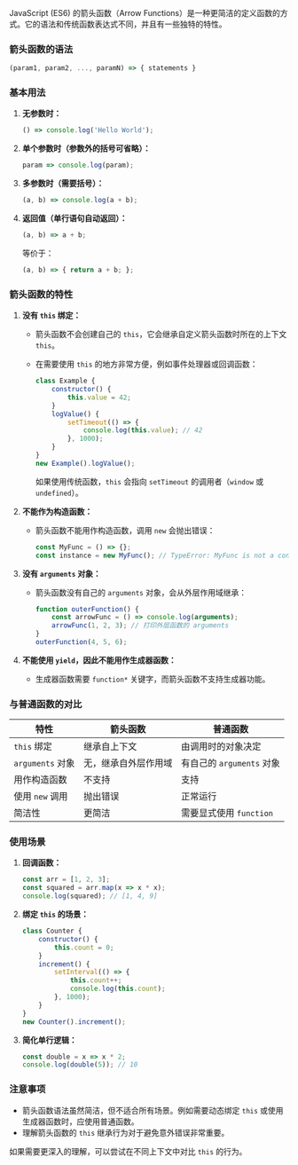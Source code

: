 JavaScript (ES6) 的箭头函数（Arrow Functions）是一种更简洁的定义函数的方式。它的语法和传统函数表达式不同，并且有一些独特的特性。

### **箭头函数的语法**

```javascript
(param1, param2, ..., paramN) => { statements }
```

### **基本用法**

1. **无参数时：**
    
    ```javascript
    () => console.log('Hello World');
    ```
    
2. **单个参数时（参数外的括号可省略）：**
    
    ```javascript
    param => console.log(param);
    ```
    
3. **多参数时（需要括号）：**
    
    ```javascript
    (a, b) => console.log(a + b);
    ```
    
4. **返回值（单行语句自动返回）：**
    
    ```javascript
    (a, b) => a + b;
    ```
    
    等价于：
    
    ```javascript
    (a, b) => { return a + b; };
    ```
    

### **箭头函数的特性**

1. **没有 `this` 绑定：**
    
    - 箭头函数不会创建自己的 `this`，它会继承自定义箭头函数时所在的上下文 `this`。
    - 在需要使用 `this` 的地方非常方便，例如事件处理器或回调函数：
        
        ```javascript
        class Example {
            constructor() {
                this.value = 42;
            }
            logValue() {
                setTimeout(() => {
                    console.log(this.value); // 42
                }, 1000);
            }
        }
        new Example().logValue();
        ```
        
        如果使用传统函数，`this` 会指向 `setTimeout` 的调用者（`window` 或 `undefined`）。
2. **不能作为构造函数：**
    
    - 箭头函数不能用作构造函数，调用 `new` 会抛出错误：
        
        ```javascript
        const MyFunc = () => {};
        const instance = new MyFunc(); // TypeError: MyFunc is not a constructor
        ```
        
3. **没有 `arguments` 对象：**
    
    - 箭头函数没有自己的 `arguments` 对象，会从外层作用域继承：
        
        ```javascript
        function outerFunction() {
            const arrowFunc = () => console.log(arguments);
            arrowFunc(1, 2, 3); // 打印外层函数的 arguments
        }
        outerFunction(4, 5, 6);
        ```
        
4. **不能使用 `yield`，因此不能用作生成器函数：**
    
    - 生成器函数需要 `function*` 关键字，而箭头函数不支持生成器功能。

### **与普通函数的对比**

|**特性**|**箭头函数**|**普通函数**|
|---|---|---|
|`this` 绑定|继承自上下文|由调用时的对象决定|
|`arguments` 对象|无，继承自外层作用域|有自己的 `arguments` 对象|
|用作构造函数|不支持|支持|
|使用 `new` 调用|抛出错误|正常运行|
|简洁性|更简洁|需要显式使用 `function`|

### **使用场景**

1. **回调函数：**
    
    ```javascript
    const arr = [1, 2, 3];
    const squared = arr.map(x => x * x);
    console.log(squared); // [1, 4, 9]
    ```
    
2. **绑定 `this` 的场景：**
    
    ```javascript
    class Counter {
        constructor() {
            this.count = 0;
        }
        increment() {
            setInterval(() => {
                this.count++;
                console.log(this.count);
            }, 1000);
        }
    }
    new Counter().increment();
    ```
    
3. **简化单行逻辑：**
    
    ```javascript
    const double = x => x * 2;
    console.log(double(5)); // 10
    ```
    

### **注意事项**

- 箭头函数语法虽然简洁，但不适合所有场景。例如需要动态绑定 `this` 或使用生成器函数时，应使用普通函数。
- 理解箭头函数的 `this` 继承行为对于避免意外错误非常重要。

如果需要更深入的理解，可以尝试在不同上下文中对比 `this` 的行为。
